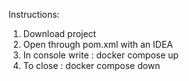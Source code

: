 Instructions:
1) Download project
2) Open through pom.xml with an IDEA
3) In console write : docker compose up
4) To close : docker compose down
